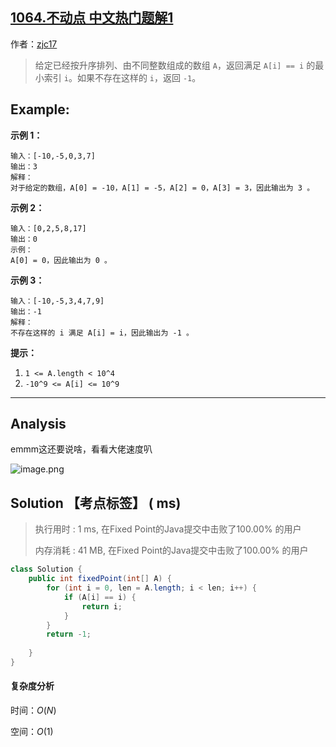 ## [1064.不动点 中文热门题解1](https://leetcode.cn/problems/fixed-point/solutions/100000/wu-hua-ke-shuo-zhe-shi-biao-ti-shuang-zhou-sai-ti-)

作者：[zjc17](https://leetcode.cn/u/zjc17)
> 给定已经按升序排列、由不同整数组成的数组 `A`，返回满足 `A[i] == i` 的最小索引 `i`。如果不存在这样的 `i`，返回 `-1`。

## Example:

**示例 1：**

```
输入：[-10,-5,0,3,7]
输出：3
解释：
对于给定的数组，A[0] = -10，A[1] = -5，A[2] = 0，A[3] = 3，因此输出为 3 。
```

**示例 2：**

```
输入：[0,2,5,8,17]
输出：0
示例：
A[0] = 0，因此输出为 0 。
```

**示例 3：**

```
输入：[-10,-5,3,4,7,9]
输出：-1
解释： 
不存在这样的 i 满足 A[i] = i，因此输出为 -1 。
```

 **提示：**

1. `1 <= A.length < 10^4`
2. `-10^9 <= A[i] <= 10^9`

------

## Analysis

emmm这还要说啥，看看大佬速度叭

![image.png](https://pic.leetcode-cn.com/7219c410a7e7779e150ef7821357f1f7f5060bf336b4576182d5488d7ab826ee-image.png)

## Solution 【考点标签】 ( ms)

> 执行用时 : 1 ms, 在Fixed Point的Java提交中击败了100.00% 的用户
>
> 内存消耗 : 41 MB, 在Fixed Point的Java提交中击败了100.00% 的用户

```java
class Solution {
    public int fixedPoint(int[] A) {
        for (int i = 0, len = A.length; i < len; i++) {
            if (A[i] == i) {
                return i;
            }
        }
        return -1;
        
    }
}
```

#### 复杂度分析

时间：$O(N)$

空间：$O(1)$


